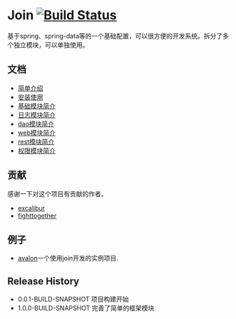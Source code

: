 # Join [![Build Status](https://travis-ci.org/fightteam/Join.png)](https://travis-ci.org/fightteam/Join)

基于spring、spring-data等的一个基础配置，可以很方便的开发系统。拆分了多个独立模块，可以单独使用。

## 文档

- [简单介绍](https://github.com/fightteam/Join/blob/master/src/reference/intro.md)
- [安装使用](https://github.com/fightteam/Join/blob/master/src/reference/install.md)
- [基础模块简介](https://github.com/fightteam/Join/blob/master/src/reference/core.md)
- [日志模块简介](https://github.com/fightteam/Join/blob/master/src/reference/logger.md)
- [dao模块简介](https://github.com/fightteam/Join/blob/master/src/reference/dao.md)
- [web模块简介](https://github.com/fightteam/Join/blob/master/src/reference/web.md)
- [rest模块简介](https://github.com/fightteam/Join/blob/master/src/reference/rest.md)
- [权限模块简介](https://github.com/fightteam/Join/blob/master/src/reference/security.md)

## 贡献

感谢一下对这个项目有贡献的作者。

- [excalibur](http://leeln.com)
- [fighttogether](http://fighttogether.github.io/)

## 例子

- [avalon](http://fightteam.github.io/avalon/)一个使用join开发的实例项目.

## Release History

- 0.0.1-BUILD-SNAPSHOT 项目构建开始
- 1.0.0-BUILD-SNAPSHOT 完善了简单的框架模块